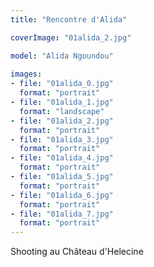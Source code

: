 ```yaml
---
title: "Rencontre d'Alida"

coverImage: "01alida_2.jpg"

model: "Alida Ngoundou"
  
images:
- file: "01alida_0.jpg"
  format: "portrait"
- file: "01alida_1.jpg"
  format: "landscape"
- file: "01alida_2.jpg"
  format: "portrait"
- file: "01alida_3.jpg"
  format: "portrait"
- file: "01alida_4.jpg"
  format: "portrait"
- file: "01alida_5.jpg"
  format: "portrait"
- file: "01alida_6.jpg"
  format: "portrait"
- file: "01alida_7.jpg"
  format: "portrait"
---
```


Shooting au Château d'Helecine